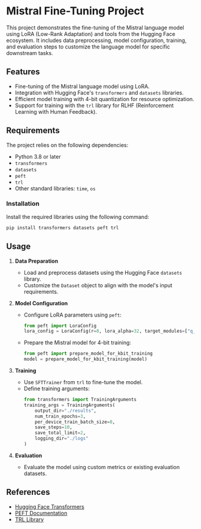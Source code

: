 # Mistral Fine-Tuning Project

This project demonstrates the fine-tuning of the Mistral language model using LoRA (Low-Rank Adaptation) and tools from the Hugging Face ecosystem. It includes data preprocessing, model configuration, training, and evaluation steps to customize the language model for specific downstream tasks.

## Features

- Fine-tuning of the Mistral language model using LoRA.
- Integration with Hugging Face's `transformers` and `datasets` libraries.
- Efficient model training with 4-bit quantization for resource optimization.
- Support for training with the `trl` library for RLHF (Reinforcement Learning with Human Feedback).

## Requirements

The project relies on the following dependencies:

- Python 3.8 or later
- `transformers`
- `datasets`
- `peft`
- `trl`
- Other standard libraries: `time`, `os`

### Installation

Install the required libraries using the following command:

```bash
pip install transformers datasets peft trl
```

## Usage

1. **Data Preparation**
   - Load and preprocess datasets using the Hugging Face `datasets` library.
   - Customize the `Dataset` object to align with the model's input requirements.

2. **Model Configuration**
   - Configure LoRA parameters using `peft`:
     ```python
     from peft import LoraConfig
     lora_config = LoraConfig(r=8, lora_alpha=32, target_modules=["q_proj", "v_proj"], lora_dropout=0.05)
     ```
   - Prepare the Mistral model for 4-bit training:
     ```python
     from peft import prepare_model_for_kbit_training
     model = prepare_model_for_kbit_training(model)
     ```

3. **Training**
   - Use `SFTTrainer` from `trl` to fine-tune the model.
   - Define training arguments:
     ```python
     from transformers import TrainingArguments
     training_args = TrainingArguments(
         output_dir="./results",
         num_train_epochs=3,
         per_device_train_batch_size=8,
         save_steps=10,
         save_total_limit=2,
         logging_dir="./logs"
     )
     ```

4. **Evaluation**
   - Evaluate the model using custom metrics or existing evaluation datasets.

## References

- [Hugging Face Transformers](https://huggingface.co/transformers/)
- [PEFT Documentation](https://github.com/huggingface/peft)
- [TRL Library](https://github.com/huggingface/trl)

